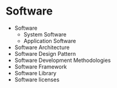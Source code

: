 # Software


- Software
    - System Software
    - Application Software
- Software Architecture
- Software Design Pattern
- Software Development Methodologies
- Software Framework
- Software Library
- Software licenses‎
